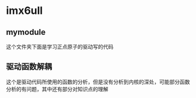 # imx6ull

## mymodule

这个文件夹下面是学习正点原子的驱动写的代码

## 驱动函数解耦

这个是驱动代码所使用的函数的分析，但是没有分析到内核的深处，可能部分函数分析的有问题，其中还有部分对知识点的理解